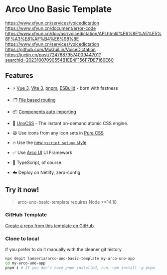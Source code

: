 # Arco Uno Basic Template

https://www.xfyun.cn/services/voicedictation
https://www.xfyun.cn/document/error-code
https://www.xfyun.cn/doc/asr/voicedictation/API.html#%E6%8E%A5%E5%8F%A3%E8%AF%B4%E6%98%8E
https://www.xfyun.cn/services/voicedictation
https://github.com/MuGuiLin/VoiceDictation
https://juejin.cn/post/7247687957400944701?searchId=20231007090554B1EE4F156F7DE7160E6C

## Features

- ⚡️ [Vue 3](https://github.com/vuejs/core), [Vite 3](https://github.com/vitejs/vite), [pnpm](https://pnpm.io/), [ESBuild](https://github.com/evanw/esbuild) - born with fastness

- 🗂 [File based routing](./src/pages)

- 📦 [Components auto importing](./src/components)

- 🎨 [UnoCSS](https://github.com/antfu/unocss) - The instant on-demand atomic CSS engine.

- 😃 Use icons from any icon sets in [Pure CSS](https://github.com/antfu/unocss/tree/main/packages/preset-icons)

- 🔥 Use the [new `<script setup>` style](https://github.com/vuejs/rfcs/pull/227)

- ✅ Use [Arco UI](https://arco.design/vue/docs/start) UI Framework

- 🦾 TypeScript, of course

- ☁️ Deploy on Netlify, zero-config

## Try it now!

> arco-uno-basic-template requires Node >=14.18

### GitHub Template

[Create a repo from this template on GitHub](https://github.com/lanseria/arco-uno-basic-template/generate).

### Clone to local

If you prefer to do it manually with the cleaner git history

```bash
npx degit lanseria/arco-uno-basic-template my-arco-uno-app
cd my-arco-uno-app
pnpm i # If you don't have pnpm installed, run: npm install -g pnpm
```
